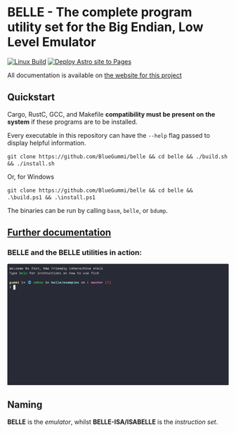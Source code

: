 # BELLE - The complete program utility set for the Big Endian, Low Level Emulator
[![Linux Build](https://github.com/BlueGummi/belle/actions/workflows/ci.yml/badge.svg)](https://github.com/BlueGummi/belle/actions/workflows/ci.yml) 
[![Deploy Astro site to Pages](https://github.com/BlueGummi/belle/actions/workflows/publish.yml/badge.svg)](https://github.com/BlueGummi/belle/actions/workflows/publish.yml)


All documentation is available on [the website for this project](https://bluegummi.github.io/belle) 

## Quickstart

Cargo, RustC, GCC, and Makefile **compatibility must be present on the system** if these programs are to be installed.

Every executable in this repository can have the `--help` flag passed to display helpful information.


```
git clone https://github.com/BlueGummi/belle && cd belle && ./build.sh && ./install.sh
```

Or, for Windows

```pwsh
git clone https://github.com/BlueGummi/belle && cd belle && .\build.ps1 && .\install.ps1 
```

The binaries can be run by calling `basm`, `belle`, or `bdump`.

## [Further documentation](https://bluegummi.github.io/belle)

### BELLE and the BELLE utilities in action:
![BELLE Usage GIF](https://github.com/BlueGummi/belle/blob/master/site/src/content/docs/belle-usage.gif)


## Naming

**BELLE** is the *emulator*, whilst **BELLE-ISA/ISABELLE** is the *instruction set*.

